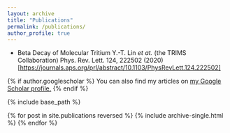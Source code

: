 ```yaml
---
layout: archive
title: "Publications"
permalink: /publications/
author_profile: true
---
```


* Beta Decay of Molecular Tritium
Y.-T. Lin *et at.* (the TRIMS Collaboration)
Phys. Rev. Lett. 124, 222502 (2020)[https://journals.aps.org/prl/abstract/10.1103/PhysRevLett.124.222502]

{% if author.googlescholar %}
  You can also find my articles on <u><a href="{{author.googlescholar}}">my Google Scholar profile</a>.</u>
{% endif %}

{% include base_path %}

{% for post in site.publications reversed %}
  {% include archive-single.html %}
{% endfor %}
